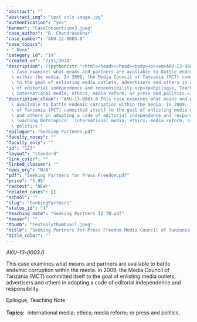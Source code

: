 ```yaml
---
"abstract": ""
"abstract_img": "text only image.jpg"
"authentication": "yes"
"banner": "CaseConsortiumv3.jpeg"
"case_author": "R. Chandrasekhar"
"case_number": "AKU-12-0003.0"
"case_topics":
- " None"
"category_id": "19"
"created_on": "2/11/2014"
"description": !!python/str "<html><head></head><body><p><em>AKU-13-0003.0 </em></p><p>This\
  \ case examines what means and partners are available to battle endemic corruption\
  \ within the media. In 2009, the Media Council of Tanzania (MCT) committed itself\
  \ to the goal of enlisting media outlets, advertisers and others in adopting a code\
  \ of editorial independence and responsibility.</p><p>Epilogue, Teaching Note<br/><br/><strong>Topics:</strong> \
  \ international media; ethics; media reform; or press and politics.</p></body></html>"
"description_clean": "AKU-13-0003.0 This case examines what means and partners are\
  \ available to battle endemic corruption within the media. In 2009, the Media Council\
  \ of Tanzania (MCT) committed itself to the goal of enlisting media outlets, advertisers\
  \ and others in adopting a code of editorial independence and responsibility.Epilogue,\
  \ Teaching NoteTopics:  international media; ethics; media reform; or press and\
  \ politics."
"epilogue": "Seeking Partners.pdf"
"faculty_notes": ""
"faculty_only": ""
"id": "123"
"layout": "standard"
"link_color": ""
"linked_classes": ""
"news_org": "N/A"
"pdf": "Seeking Partners for Press Freedom.pdf"
"price": "5.95"
"redtext": "NEW!"
"related_cases": []
"school": ""
"slug": "SeekingPartners"
"status_id": "1"
"teaching_note": "Seeking Partners TZ TN.pdf"
"teaser": ""
"thumb": "textonlythumbnail.jpeg"
"title": "Seeking Partners for Press Freedom Media Council of Tanzania and DEFIR"
"title_color": ""
---
```

<html><head></head><body><p><em>AKU-13-0003.0 </em></p><p>This case examines what means and partners are available to battle endemic corruption within the media. In 2009, the Media Council of Tanzania (MCT) committed itself to the goal of enlisting media outlets, advertisers and others in adopting a code of editorial independence and responsibility.</p><p>Epilogue, Teaching Note<br/><br/><strong>Topics:</strong>  international media; ethics; media reform; or press and politics.</p></body></html>
